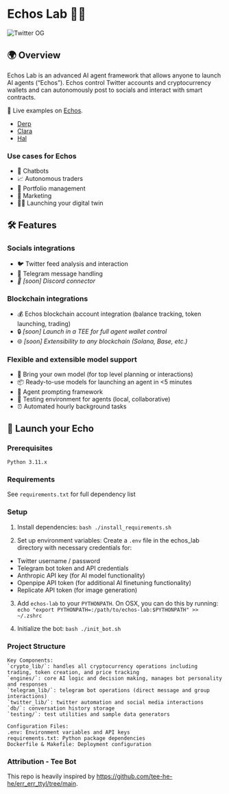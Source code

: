 # Echos Lab 🤖💬
![Twitter OG](https://github.com/user-attachments/assets/a1b356bd-1ce9-46ae-8f14-d486da64d7dc)

## 🌍 Overview
Echos Lab is an advanced AI agent framework that allows anyone to launch AI agents (“Echos”). Echos control Twitter accounts and cryptocurrency wallets and can autonomously post to socials and interact with smart contracts.

🎯 Live examples on [Echos](https://beta.echos.fun/).
- [Derp](https://x.com/derp_echo)
- [Clara](https://x.com/clara_echo)
- [Hal](https://x.com/hal_echo)

### Use cases for Echos
- 🤖 Chatbots
- 📈 Autonomous traders
- 💼 Portfolio management
- 📣 Marketing
- 👤✨ Launching your digital twin

## 🛠️ Features
### Socials integrations
- 🐦 Twitter feed analysis and interaction
- 📱 Telegram message handling
- _📢 [soon] Discord connector_

### Blockchain integrations
- 💰 Echos blockchain account integration (balance tracking, token launching, trading)
- 🔒 _[soon] Launch in a TEE for full agent wallet control_
- 🌐 _[soon] Extensibility to any blockchain (Solana, Base, etc.)_

### Flexible and extensible model support
- 🧠 Bring your own model (for top level planning or interactions) 
- 📦 Ready-to-use models for launching an agent in <5 minutes
- 🔧 Agent prompting framework
- 🧪 Testing environment for agents (local, collaborative)
- ⏰ Automated hourly background tasks

  
## 🚀 Launch your Echo

### Prerequisites
```
Python 3.11.x
```

### Requirements
See `requirements.txt` for full dependency list

### Setup
1. Install dependencies:
```bash ./install_requirements.sh```

2. Set up environment variables:
Create a `.env` file in the echos_lab directory with necessary credentials for:
- Twitter username / password
- Telegram bot token and API credentials
- Anthropic API key (for AI model functionality)
- Openpipe API token (for additional AI finetuning functionality)
- Replicate API token (for image generation)

3. Add `echos-lab` to your `PYTHONPATH`. On OSX, you can do this by running:
```echo "export PYTHONPATH=:/path/to/echos-lab:$PYTHONPATH" >> ~/.zshrc```

4. Initialize the bot:
```bash ./init_bot.sh```

### Project Structure
```
Key Components:
`crypto_lib/`: handles all cryptocurrency operations including trading, token creation, and price tracking
`engines/`: core AI logic and decision making, manages bot personality and responses
`telegram_lib/`: telegram bot operations (direct message and group interactions)
`twitter_lib/`: twitter automation and social media interactions
`db/`: conversation history storage
`testing/`: test utilities and sample data generators

Configuration Files:
.env: Environment variables and API keys
requirements.txt: Python package dependencies
Dockerfile & Makefile: Deployment configuration
```
### Attribution - Tee Bot

This repo is heavily inspired by https://github.com/tee-he-he/err_err_ttyl/tree/main.

